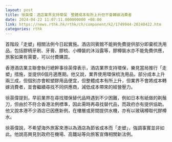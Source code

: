 ```yaml
---
layout: post
title: 徐英偉：酒店業界支持環保　整體成本有所上升但不會轉嫁消費者
date: 2024-04-22 11:07:11.000000000 +08:00
link: https://news.rthk.hk/rthk/ch/component/k2/1749944-20240422.htm
categories: rthk
---
```


首階段「走塑」相關法例今日起實施。酒店同賓館不能夠免費提供部分即棄梳洗用品，包括膠柄牙刷、牙膏、膠梳、小樽裝的沐浴露等，膠樽裝水亦不能免費供應，旅客如果有需要，可以付費購買。

香港酒店業主聯會執行總幹事徐英偉表示，酒店業界支持環保，樂見當局推行「走塑」措施，並提供6個月適應期。他又說，業界使用環保梳洗用品，部分成本上升兩三成，但個別亦會較塑膠用品便宜，但整體成本有所上升，但業界不會將成本轉嫁消費者，並會繼續尋找不同供應商，減低成本帶來的經營壓力。

徐英偉提到，早前業界在尋找環保替代品時遇到不少困難，例如日本有紙做的剃鬚刀，但由於不符合香港法例標準，因此需時再尋找替代品，而政府亦有提供協助。他又說本港不少酒店已因應新例，在樓層或房間提供水機，亦有以玻璃樽取代膠樽水。

徐英偉說，不希望海外旅客來港以為酒店為節省成本而「走塑」，強調事實並非如此。他說高興見到政府在機場、高鐵站等向旅客宣傳相關新法例。
